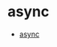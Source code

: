 # async

- [async](https://developer.mozilla.org/en-US/docs/Web/JavaScript/Reference/Statements/async_function)